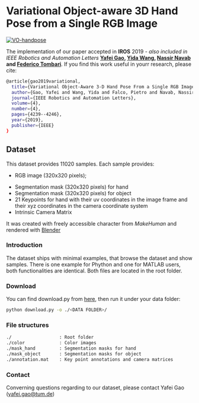 # Variational Object-aware 3D Hand Pose from a Single RGB Image
[![VO-handpose](https://img.youtube.com/vi/tSTQ2NTqB4A/0.jpg)](https://youtu.be/tSTQ2NTqB4A)

The implementation of our paper accepted in **IROS** 2019 - *also included in IEEE Robotics and Automation Letters*
**[Yafei Gao](https://www.linkedin.com/in/yafei-gao-0900a0131/?originalSubdomain=de), [Yida Wang](https://wangyida.github.io/#about), [Nassir Navab](http://campar.in.tum.de/Main/NassirNavab) and [Federico Tombari](http://campar.in.tum.de/Main/FedericoTombari)**.
If you find this work useful in yourr research, please cite:


```bash
@article{gao2019variational,
  title={Variational Object-Aware 3-D Hand Pose From a Single RGB Image},
  author={Gao, Yafei and Wang, Yida and Falco, Pietro and Navab, Nassir and Tombari, Federico},
  journal={IEEE Robotics and Automation Letters},
  volume={4},
  number={4},
  pages={4239--4246},
  year={2019},
  publisher={IEEE}
}
```

## Dataset
This dataset provides 11020 samples. Each sample provides:
* RGB image (320x320 pixels); 
+ Segmentation mask (320x320 pixels) for hand
+ Segmentation mask (320x320 pixels) for object 
+ 21 Keypoints for hand with their uv coordinates in the image frame and their xyz coordinates in the camera coordinate system
+ Intrinsic Camera Matrix

It was created with freely accessible character from *MakeHuman* and rendered with [Blender](www.blender.org)

### Introduction
The dataset ships with minimal examples, that browse the dataset and show samples.
There is one example for Phython and one for MATLAB users, both functionalities are identical.
Both files are located in the root folder.

### Download

You can find download.py from [here](https://github.com/wangyida/VO-handpose/blob/master/download.py),  then run it under your data folder:

```bash
python download.py -o ./<DATA FOLDER>/
```

### File structures
```bash
./ 			        : Root folder
./color			    : Color images
./mask_hand		    : Segmentation masks for hand
./mask_object		: Segmentation masks for object
./annotation.mat	: Key point annotations and camera matrices
```
### Contact
Converning questions regarding to our dataset, please contact Yafei Gao (yafei.gao@tum.de)
